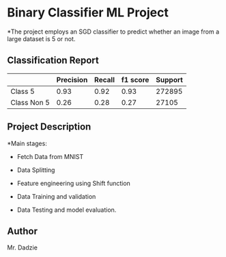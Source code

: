 # Binary Classifier ML Project
*The project employs an SGD classifier to predict whether an image from a large dataset is 5 or not.

## Classification Report
|              | Precision | Recall | f1 score| Support
 |----------            |-----------|--------|---------|-------|
|Class 5  |        0.93  | 0.92     |  0.93    | 272895|
|Class Non 5      |0.26 |  0.28     | 0.27    | 27105


## Project Description
*Main stages:

- Fetch Data from MNIST

- Data Splitting

- Feature engineering using Shift function

- Data Training and validation

- Data Testing and model evaluation.

## Author
Mr. Dadzie
